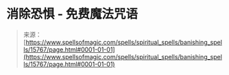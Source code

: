 <!--yml

category: 未分类

date: 2024-06-12 18:55:22

-->

# 消除恐惧 - 免费魔法咒语

> 来源：[https://www.spellsofmagic.com/spells/spiritual_spells/banishing_spells/15767/page.html#0001-01-01](https://www.spellsofmagic.com/spells/spiritual_spells/banishing_spells/15767/page.html#0001-01-01)
